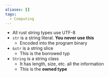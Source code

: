 ```yaml
---
aliases: []
tags:
  - Computing
---
```

- All rust string types use UTF-8
- `str` is a string literal. **You never use this**
	- Encoded into the program binary
- `&str` is a string slice
	- This is the borrowed typ
- `String` is a string class
	- It has length, size, etc. all the information
	- This is the **owned type**
